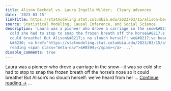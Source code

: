 ```yaml
---
title: Alison Bechdel vs. Laura Ingalls Wilder;  Cleary advances
date: '2023-03-15'
linkTitle: https://statmodeling.stat.columbia.edu/2023/03/15/alison-bechdel-vs-laura-ingalls-wilder-cleary-advances/
source: Statistical Modeling, Causal Inference, and Social Science
description: 'Laura was a pioneer who drove a carriage in the snow&#8212;it was so
  cold she had to stop to snap the frozen breath off the horse&#8217;s nose so it
  could breathe! But Alison&#8217;s no slouch herself: we&#8217;ve heard from her
  &#8230; <a href="https://statmodeling.stat.columbia.edu/2023/03/15/alison-bechdel-vs-laura-ingalls-wilder-cleary-advances/">Continue
  reading <span class="meta-nav">&#8594;</span></a> ...'
disable_comments: true
---
```

Laura was a pioneer who drove a carriage in the snow&#8212;it was so cold she had to stop to snap the frozen breath off the horse&#8217;s nose so it could breathe! But Alison&#8217;s no slouch herself: we&#8217;ve heard from her &#8230; <a href="https://statmodeling.stat.columbia.edu/2023/03/15/alison-bechdel-vs-laura-ingalls-wilder-cleary-advances/">Continue reading <span class="meta-nav">&#8594;</span></a> ...